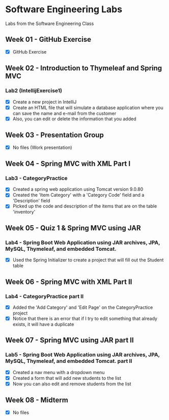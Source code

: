 # Software Engineering Labs

Labs from the Software Engineering Class

## Week 01 - GitHub Exercise
- [x] GitHub Exercise

## Week 02 - Introduction to Thymeleaf and Spring MVC
### Lab2 (IntellijExercise1)
- [x] Create a new project in IntelliJ
- [x] Create an HTML file that will simulate a database application where you can save the name and e-mail from the customer
- [x] Also, you can edit or delete the information that you added

## Week 03 - Presentation Group
- [x] No files (Work presentation)

## Week 04 - Spring MVC with XML Part I
### Lab3 - CategoryPractice
- [x] Created a spring web application using Tomcat version 9.0.80
- [x] Created the 'Item Category' with a 'Category Code' field and a 'Description' field
- [x] Picked up the code and description of the items that are on the table 'inventory'

## Week 05 - Quiz 1 & Spring MVC using JAR
### Lab4 - Spring Boot Web Application using JAR archives, JPA, MySQL, Thymeleaf, and embedded Tomcat.
- [x] Used the Spring Initializer to create a project that will fill out the Student table

## Week 06 - Spring MVC with XML Part II
### Lab4 - CategoryPractice part II
- [x] Added the 'Add Category' and 'Edit Page' on the CategoryPractice project
- [x] Notice that there is an error that if I try to edit something that already exists, it will have a duplicate

## Week 07 - Spring MVC using JAR part II
### Lab5 - Spring Boot Web Application using JAR archives, JPA, MySQL, Thymeleaf, and embedded Tomcat. part II
- [x] Created a nav menu with a dropdown menu
- [x] Created a form that will add new students to the list
- [x] Now you can also edit and remove students from the list

## Week 08 - Midterm 
- [x]  No files
